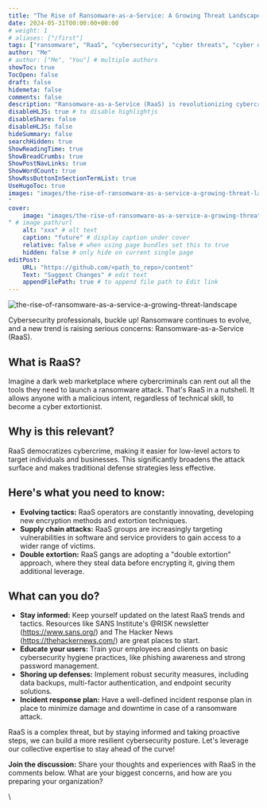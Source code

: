 ```yaml
---
title: "The Rise of Ransomware-as-a-Service: A Growing Threat Landscape"
date: 2024-05-31T00:00:00+00:00
# weight: 1
# aliases: ["/first"]
tags: ["ransomware", "RaaS", "cybersecurity", "cyber threats", "cyber defense"]
author: "Me"
# author: ["Me", "You"] # multiple authors
showToc: true
TocOpen: false
draft: false
hidemeta: false
comments: false
description: "Ransomware-as-a-Service (RaaS) is revolutionizing cybercrime, making it easier for even low-level actors to launch ransomware attacks. Learn about RaaS, its evolving tactics, and how to protect your organization."
disableHLJS: true # to disable highlightjs
disableShare: false
disableHLJS: false
hideSummary: false
searchHidden: true
ShowReadingTime: true
ShowBreadCrumbs: true
ShowPostNavLinks: true
ShowWordCount: true
ShowRssButtonInSectionTermList: true
UseHugoToc: true
images: "images/the-rise-of-ransomware-as-a-service-a-growing-threat-landscape
"
cover:
    image: "images/the-rise-of-ransomware-as-a-service-a-growing-threat-landscape
" # image path/url
    alt: "xxx" # alt text
    caption: "future" # display caption under cover
    relative: false # when using page bundles set this to true
    hidden: false # only hide on current single page
editPost:
    URL: "https://github.com/<path_to_repo>/content"
    Text: "Suggest Changes" # edit text
    appendFilePath: true # to append file path to Edit link
---
```


![the-rise-of-ransomware-as-a-service-a-growing-threat-landscape](/images/the-rise-of-ransomware-as-a-service-a-growing-threat-landscape.png)

Cybersecurity professionals, buckle up! Ransomware continues to evolve, and a new trend is raising serious concerns: Ransomware-as-a-Service (RaaS).

## What is RaaS?

Imagine a dark web marketplace where cybercriminals can rent out all the tools they need to launch a ransomware attack. That's RaaS in a nutshell. It allows anyone with a malicious intent, regardless of technical skill, to become a cyber extortionist.

## Why is this relevant?

RaaS democratizes cybercrime, making it easier for low-level actors to target individuals and businesses. This significantly broadens the attack surface and makes traditional defense strategies less effective.

## Here's what you need to know:

- **Evolving tactics:** RaaS operators are constantly innovating, developing new encryption methods and extortion techniques.
- **Supply chain attacks:** RaaS groups are increasingly targeting vulnerabilities in software and service providers to gain access to a wider range of victims.
- **Double extortion:** RaaS gangs are adopting a "double extortion" approach, where they steal data before encrypting it, giving them additional leverage.

## What can you do?

- **Stay informed:** Keep yourself updated on the latest RaaS trends and tactics. Resources like SANS Institute's @RISK newsletter (https://www.sans.org/) and The Hacker News (https://thehackernews.com/) are great places to start.
- **Educate your users:** Train your employees and clients on basic cybersecurity hygiene practices, like phishing awareness and strong password management.
- **Shoring up defenses:** Implement robust security measures, including data backups, multi-factor authentication, and endpoint security solutions.
- **Incident response plan:** Have a well-defined incident response plan in place to minimize damage and downtime in case of a ransomware attack.

RaaS is a complex threat, but by staying informed and taking proactive steps, we can build a more resilient cybersecurity posture. Let's leverage our collective expertise to stay ahead of the curve!

**Join the discussion:** Share your thoughts and experiences with RaaS in the comments below. What are your biggest concerns, and how are you preparing your organization?


\

